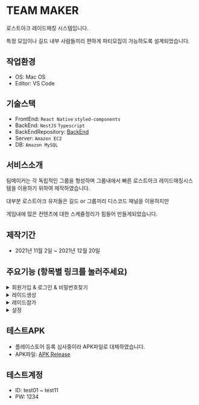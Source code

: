 # TEAM MAKER

로스트아크 레이드매칭 시스템입니다.

특정 모임이나 길드 내부 사람들끼리 편하게 파티모집이 가능하도록 설계되었습니다.

 
## 작업환경

- OS: Mac OS
- Editor: VS Code


## 기술스택

- FrontEnd: <code>React Native</code> <code>styled-components</code>
- BackEnd: <code>NestJS</code> <code>Typescript</code>
- BackEndRepository: [BackEnd][BackLink]
- Server: <code>Amazon EC2</code>
- DB: <code>Amazon MySQL</code>

## 서비스소개

팀메이커는 각 독립적인 그룹을 형성하며 그룹내에서 빠른 로스트아크 레이드매칭시스템을 이용하기 위하여 제작하였습니다.

대부분 로스트아크 유저들은 길드 or 그룹끼리 디스코드 채널을 이용하지만

게임내에 많은 컨텐츠에 대한 스케쥴정리가 힘들어 만들게되었습니다.


## 제작기간

- 2021년 11월 2일 ~ 2021년 12월 20일


## 주요기능 (항목별 링크를 눌러주세요)

<details markdown="1">
<summary>회원가입 & 로그인 & 비밀번호찾기</summary>

<br/>
<img src="/src/readme/login.png" width="288px" height="592px"></img>
<img src="/src/readme/signup.png" width="288px" height="592px"></img>
<img src="/src/readme/password.png" width="288px" height="592px"></img>

</details>
<details markdown="1">
<summary>레이드생성</summary>

<br/>
<img src="/src/readme/raidoption.png" width="288px" height="592px"></img>
<img src="/src/readme/raidset1.png" width="288px" height="592px"></img>
<img src="/src/readme/raidset2.png" width="288px" height="592px"></img>

</details>
<details markdown="1">
<summary>레이드참가</summary>

<br/>
<img src="/src/readme/raidlist.png" width="288px" height="592px"></img>
<img src="/src/readme/raidinfo.png" width="288px" height="592px"></img>

</details>
<details markdown="1">
<summary>설정</summary>

<br/>
<img src="/src/readme/setmenu.png" width="288px" height="592px"></img>
<img src="/src/readme/setting.png" width="288px" height="592px"></img>
<img src="/src/readme/question.png" width="288px" height="592px"></img>

</details>

## 테스트APK
- 플레이스토어 등록 심사중이라 APK파일로 대체하였습니다.
- APK파일: [APK Release][apklink]

## 테스트계정
- ID: test01 ~ test11
- PW: 1234



[BackLink]: https://github.com/JamesSleep/team-maker-backend "Go Back"
[apklink]: https://drive.google.com/drive/folders/1A-Bn0iCmdYqxV70NjDVcDSDTobYH4yGO?usp=sharing
